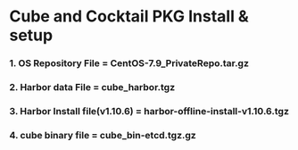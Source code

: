 # Cube and Cocktail PKG Install & setup
### 1. OS Repository File = CentOS-7.9_PrivateRepo.tar.gz
### 2. Harbor data File = cube_harbor.tgz
### 3. Harbor Install file(v1.10.6) = harbor-offline-install-v1.10.6.tgz
### 4. cube binary file = cube_bin-etcd.tgz.gz
